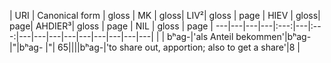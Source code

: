 
| URI | Canonical form | gloss | MK | gloss| LIV²| gloss | page  | HIEV | gloss| page| AHDIER³| gloss | page  | NIL | gloss | page 
| ---|---|---|---|:---:|---|:---:|---|---|---|---|---|---|---|---|---|
|     | bʰag-|'als Anteil bekommen'|bʰag-|"|bʰag- |"| 65||||bʰag-|'to share out, apportion; also to get a share'|8
|  

